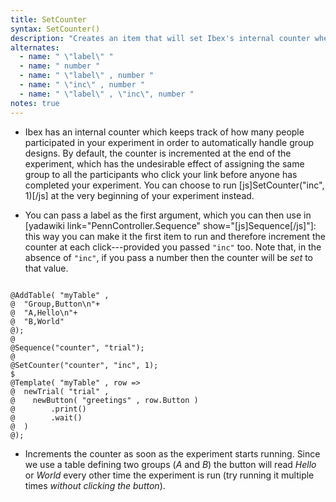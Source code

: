 ```yaml
---
title: SetCounter
syntax: SetCounter()
description: "Creates an item that will set Ibex's internal counter when it is run."
alternates:
  - name: " \"label\" "
  - name: " number "
  - name: " \"label\" , number "
  - name: " \"inc\" , number "
  - name: " \"label\" , \"inc\", number "
notes: true
---
```


+ Ibex has an internal counter which keeps track of how many people participated in your experiment in order to automatically handle group designs. By default, the counter is incremented at the end of the experiment, which has the undesirable effect of assigning the same group to all the participants who click your link before anyone has completed your experiment. You can choose to run [js]SetCounter("inc", 1)[/js] at the very beginning of your experiment instead.

+ You can pass a label as the first argument, which you can then use in [yadawiki link="PennController.Sequence" show="[js]Sequence[/js]"]: this way you can make it the first item to run and therefore increment the counter at each click---provided you passed `"inc"` too. Note that, in the absence of `"inc"`, if you pass a number then the counter will be *set* to that value.

<!--more-->

<pre><code class="language-diff-javascript diff-highlight try-data">
@AddTable( "myTable" , 
@  "Group,Button\n"+
@  "A,Hello\n"+
@  "B,World"
@);
@
@Sequence("counter", "trial");
@
@SetCounter("counter", "inc", 1);
$
@Template( "myTable" , row => 
@  newTrial( "trial" ,
@    newButton( "greetings" , row.Button )
@        .print()
@        .wait()
@  )
@);
</code></pre>

+ Increments the counter as soon as the experiment starts running. Since we use a table defining two groups (*A* and *B*) the button will read *Hello* or *World* every other time the experiment is run (try running it multiple times *without clicking the button*).		
